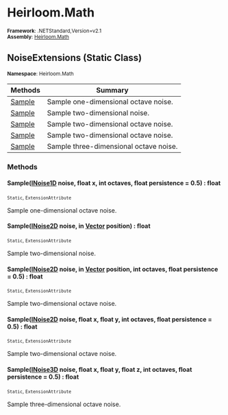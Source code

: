 # Heirloom.Math

<small>**Framework**: .NETStandard,Version=v2.1</small>  
<small>**Assembly**: [Heirloom.Math](../Heirloom.Math/Heirloom.Math.md)</small>  

## NoiseExtensions (Static Class)
<small>**Namespace**: Heirloom.Math</sub></small>  

| Methods             | Summary                                |
|---------------------|----------------------------------------|
| [Sample](#SAMPB4A3) | Sample one-dimensional octave noise.   |
| [Sample](#SAMPB4A3) | Sample two-dimensional noise.          |
| [Sample](#SAMPB4A3) | Sample two-dimensional octave noise.   |
| [Sample](#SAMPB4A3) | Sample two-dimensional octave noise.   |
| [Sample](#SAMPB4A3) | Sample three-dimensional octave noise. |

### Methods

#### <a name="SAMPC21A"></a> Sample([INoise1D](Heirloom.Math.INoise1D.md) noise, float x, int octaves, float persistence = 0.5) : float
<small>`Static`, `ExtensionAttribute`</small>

Sample one-dimensional octave noise.


#### <a name="SAMPA32A"></a> Sample([INoise2D](Heirloom.Math.INoise2D.md) noise, in [Vector](Heirloom.Math.Vector.md) position) : float
<small>`Static`, `ExtensionAttribute`</small>

Sample two-dimensional noise.


#### <a name="SAMP9FDD"></a> Sample([INoise2D](Heirloom.Math.INoise2D.md) noise, in [Vector](Heirloom.Math.Vector.md) position, int octaves, float persistence = 0.5) : float
<small>`Static`, `ExtensionAttribute`</small>

Sample two-dimensional octave noise.


#### <a name="SAMPA101"></a> Sample([INoise2D](Heirloom.Math.INoise2D.md) noise, float x, float y, int octaves, float persistence = 0.5) : float
<small>`Static`, `ExtensionAttribute`</small>

Sample two-dimensional octave noise.


#### <a name="SAMPBD90"></a> Sample([INoise3D](Heirloom.Math.INoise3D.md) noise, float x, float y, float z, int octaves, float persistence = 0.5) : float
<small>`Static`, `ExtensionAttribute`</small>

Sample three-dimensional octave noise.


